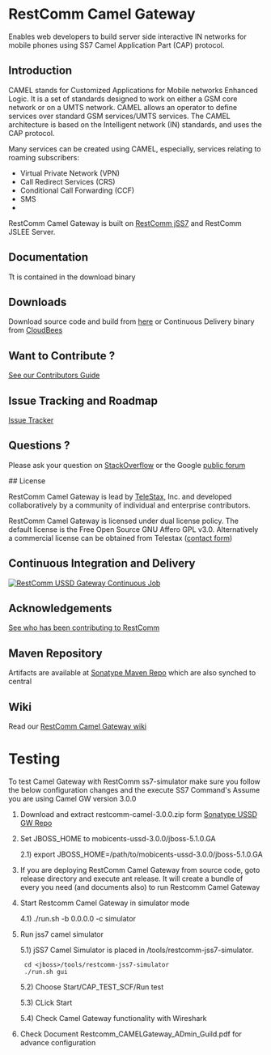 # RestComm Camel Gateway
Enables web developers to build server side interactive IN networks for mobile phones using SS7 Camel Application Part (CAP) protocol.

## Introduction 

CAMEL stands for Customized Applications for Mobile networks Enhanced Logic. It is a set of standards designed to work on either a GSM core network or on a UMTS network. CAMEL allows an operator to define services over standard GSM services/UMTS services. The CAMEL architecture is based on the Intelligent network (IN) standards, and uses the CAP protocol.

Many services can be created using CAMEL, especially, services relating to roaming subscribers:

 * Virtual Private Network (VPN)
 * Call Redirect Services (CRS)
 * Conditional Call Forwarding (CCF)
 * SMS
 * 
RestComm Camel Gateway is built on [RestComm jSS7](https://github.com/RestComm/jss7) and RestComm JSLEE Server.

## Documentation

Tt is contained in the download binary

## Downloads

Download source code and build from [here](https://github.com/RestComm/camelgateway/releases) or Continuous Delivery binary from [CloudBees](https://mobicents.ci.cloudbees.com/job/RestComm-Camel-Gateway/)

## Want to Contribute ? 

[See our Contributors Guide](https://github.com/RestComm/Restcomm-Core/wiki/Contribute-to-RestComm)

## Issue Tracking and Roadmap

[Issue Tracker](https://github.com/RestComm/camelgateway/issues)

## Questions ?

Please ask your question on [StackOverflow](http://stackoverflow.com/questions/tagged/restcomm) or the Google [public forum](http://groups.google.com/group/restcomm)

## License

RestComm Camel Gateway is lead by [TeleStax](http://www.telestax.com/), Inc. and developed collaboratively by a community of individual and enterprise contributors.

RestComm Camel Gateway is licensed under dual license policy. The default license is the Free Open Source GNU Affero GPL v3.0. Alternatively a commercial license can be obtained from Telestax ([contact form](http://www.telestax.com/contactus/#InquiryForm))

## Continuous Integration and Delivery

[![RestComm USSD Gateway Continuous Job](http://www.cloudbees.com/sites/default/files/Button-Built-on-CB-1.png)](https://mobicents.ci.cloudbees.com/job/RestComm-Camel-Gateway//)

## Acknowledgements
[See who has been contributing to RestComm](http://www.telestax.com/opensource/acknowledgments/)

## Maven Repository

Artifacts are available at [Sonatype Maven Repo](https://oss.sonatype.org/content/repositories/releases/org/mobicents) which are also synched to central

## Wiki

Read our [RestComm Camel Gateway wiki](https://github.com/RestComm/camelgateway/wiki) 

# Testing 
To test Camel Gateway with RestComm ss7-simulator make sure you follow the below configuration changes and the execute SS7 Command's
Assume you are using Camel GW version 3.0.0

1) Download and extract restcomm-camel-3.0.0.zip form [Sonatype USSD GW Repo](https://mobicents.ci.cloudbees.com/job/RestComm-Camel-Gateway/4/artifact/release/)
 
2) Set JBOSS_HOME to mobicents-ussd-3.0.0/jboss-5.1.0.GA

	2.1) export JBOSS_HOME=/path/to/mobicents-ussd-3.0.0/jboss-5.1.0.GA

3) If you are deploying RestComm Camel Gateway from source code, goto release directory and execute ant release. It will create a bundle of every you need (and documents also) to run Restcomm Camel Gateway

4) Start Restcomm Camel Gateway in simulator mode

	4.1) ./run.sh -b 0.0.0.0 -c simulator

5) Run jss7 camel simulator

	5.1) jSS7 Camel Simulator is placed in <jboss>/tools/restcomm-jss7-simulator.

        cd <jboss>/tools/restcomm-jss7-simulator
        ./run.sh gui


	5.2) Choose Start/CAP_TEST_SCF/Run test

	5.3) CLick Start

	5.4) Check Camel Gateway functionality with Wireshark

6) Check Document Restcomm_CAMELGateway_ADmin_Guild.pdf for advance configuration
